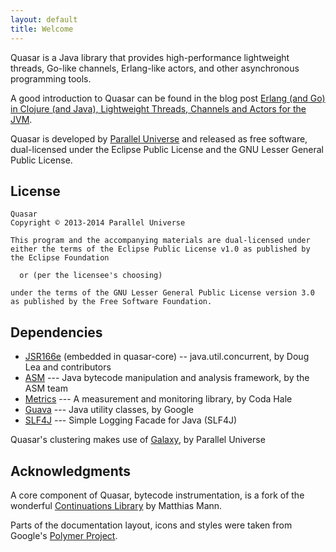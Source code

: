 ```yaml
---
layout: default
title: Welcome
---
```


Quasar is a Java library that provides high-performance lightweight threads, Go-like channels, Erlang-like actors, and other asynchronous programming tools.

A good introduction to Quasar can be found in the blog post [Erlang (and Go) in Clojure (and Java), Lightweight Threads, Channels and Actors for the JVM](http://blog.paralleluniverse.co/post/49445260575/quasar-pulsar).

Quasar is developed by [Parallel Universe] and released as free software, dual-licensed under the Eclipse Public License and the GNU Lesser General Public License.

[Parallel Universe]: http://paralleluniverse.co

## License

    Quasar
    Copyright © 2013-2014 Parallel Universe
    
    This program and the accompanying materials are dual-licensed under
    either the terms of the Eclipse Public License v1.0 as published by
    the Eclipse Foundation
    
      or (per the licensee's choosing)  
    
    under the terms of the GNU Lesser General Public License version 3.0
    as published by the Free Software Foundation. 


## Dependencies

* [JSR166e](http://g.oswego.edu/dl/concurrency-interest/) (embedded in quasar-core) -- java.util.concurrent, by Doug Lea and contributors
* [ASM](http://asm.ow2.org/) --- Java bytecode manipulation and analysis framework, by the ASM team
* [Metrics](http://metrics.codahale.com/) --- A measurement and monitoring library, by Coda Hale
* [Guava](https://code.google.com/p/guava-libraries/) --- Java utility classes, by Google
* [SLF4J](http://www.slf4j.org/) --- Simple Logging Facade for Java (SLF4J)

Quasar's clustering makes use of [Galaxy](http://puniverse.github.io/galaxy/), by Parallel Universe

## Acknowledgments

A core component of Quasar, bytecode instrumentation, is a fork of the wonderful [Continuations Library](http://www.matthiasmann.de/content/view/24/26/) by Matthias Mann.

Parts of the documentation layout, icons and styles were taken from Google's [Polymer Project](http://www.polymer-project.org/).
